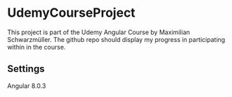 # UdemyCourseProject

This project is part of the Udemy Angular Course by Maximilian Schwarzmüller. The github repo should display my progress in participating within in the course.

## Settings
Angular 8.0.3